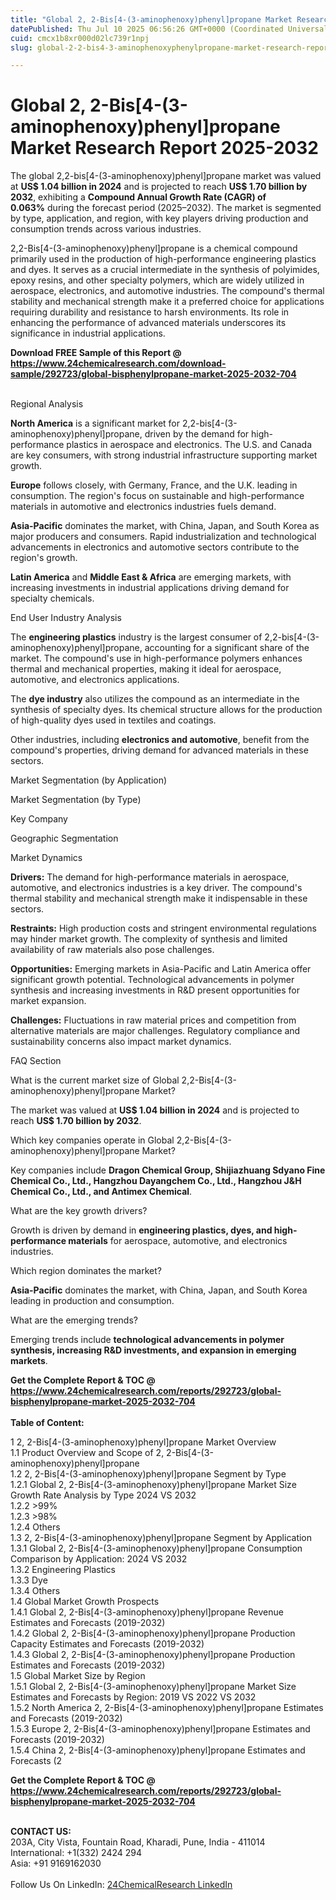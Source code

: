 ```yaml
---
title: "Global 2, 2-Bis[4-(3-aminophenoxy)phenyl]propane Market Research Report 2025-2032"
datePublished: Thu Jul 10 2025 06:56:26 GMT+0000 (Coordinated Universal Time)
cuid: cmcx1b8xr000d02lc739r1npj
slug: global-2-2-bis4-3-aminophenoxyphenylpropane-market-research-report-2025-2032

---
```


# Global 2, 2-Bis[4-(3-aminophenoxy)phenyl]propane Market Research Report 2025-2032

<p>The global 2,2-bis[4-(3-aminophenoxy)phenyl]propane market was valued at <strong>US$ 1.04 billion in 2024</strong> and is projected to reach <strong>US$ 1.70 billion by 2032</strong>, exhibiting a <strong>Compound Annual Growth Rate (CAGR) of 0.063%</strong> during the forecast period (2025–2032). The market is segmented by type, application, and region, with key players driving production and consumption trends across various industries.</p><p>
</p><p>2,2-Bis[4-(3-aminophenoxy)phenyl]propane is a chemical compound primarily used in the production of high-performance engineering plastics and dyes. It serves as a crucial intermediate in the synthesis of polyimides, epoxy resins, and other specialty polymers, which are widely utilized in aerospace, electronics, and automotive industries. The compound's thermal stability and mechanical strength make it a preferred choice for applications requiring durability and resistance to harsh environments. Its role in enhancing the performance of advanced materials underscores its significance in industrial applications.</p><div><b>Download FREE Sample of this Report @ 
            <a href="https://www.24chemicalresearch.com/download-sample/292723/global-bisphenylpropane-market-2025-2032-704">
            https://www.24chemicalresearch.com/download-sample/292723/global-bisphenylpropane-market-2025-2032-704</a></b></div><br><p>
Regional Analysis</p><p>
</p><p><strong>North America</strong> is a significant market for 2,2-bis[4-(3-aminophenoxy)phenyl]propane, driven by the demand for high-performance plastics in aerospace and electronics. The U.S. and Canada are key consumers, with strong industrial infrastructure supporting market growth.</p><p>
</p><p><strong>Europe</strong> follows closely, with Germany, France, and the U.K. leading in consumption. The region's focus on sustainable and high-performance materials in automotive and electronics industries fuels demand.</p><p>
</p><p><strong>Asia-Pacific</strong> dominates the market, with China, Japan, and South Korea as major producers and consumers. Rapid industrialization and technological advancements in electronics and automotive sectors contribute to the region's growth.</p><p>
</p><p><strong>Latin America</strong> and <strong>Middle East &amp; Africa</strong> are emerging markets, with increasing investments in industrial applications driving demand for specialty chemicals.</p><p>
End User Industry Analysis</p><p>
</p><p>The <strong>engineering plastics</strong> industry is the largest consumer of 2,2-bis[4-(3-aminophenoxy)phenyl]propane, accounting for a significant share of the market. The compound's use in high-performance polymers enhances thermal and mechanical properties, making it ideal for aerospace, automotive, and electronics applications.</p><p>
</p><p>The <strong>dye industry</strong> also utilizes the compound as an intermediate in the synthesis of specialty dyes. Its chemical structure allows for the production of high-quality dyes used in textiles and coatings.</p><p>
</p><p>Other industries, including <strong>electronics and automotive</strong>, benefit from the compound's properties, driving demand for advanced materials in these sectors.</p><p>
Market Segmentation (by Application)</p><p>
</p><p>
Market Segmentation (by Type)</p><p>
</p><p>
Key Company</p><p>
</p><p>
Geographic Segmentation</p><p>
</p><p>
Market Dynamics</p><p>
</p><p><strong>Drivers:</strong> The demand for high-performance materials in aerospace, automotive, and electronics industries is a key driver. The compound's thermal stability and mechanical strength make it indispensable in these sectors.</p><p>
</p><p><strong>Restraints:</strong> High production costs and stringent environmental regulations may hinder market growth. The complexity of synthesis and limited availability of raw materials also pose challenges.</p><p>
</p><p><strong>Opportunities:</strong> Emerging markets in Asia-Pacific and Latin America offer significant growth potential. Technological advancements in polymer synthesis and increasing investments in R&amp;D present opportunities for market expansion.</p><p>
</p><p><strong>Challenges:</strong> Fluctuations in raw material prices and competition from alternative materials are major challenges. Regulatory compliance and sustainability concerns also impact market dynamics.</p><p>
FAQ Section</p><p>
What is the current market size of Global 2,2-Bis[4-(3-aminophenoxy)phenyl]propane Market?</p><p>
</p><p>The market was valued at <strong>US$ 1.04 billion in 2024</strong> and is projected to reach <strong>US$ 1.70 billion by 2032</strong>.</p><p>
Which key companies operate in Global 2,2-Bis[4-(3-aminophenoxy)phenyl]propane Market?</p><p>
</p><p>Key companies include <strong>Dragon Chemical Group, Shijiazhuang Sdyano Fine Chemical Co., Ltd., Hangzhou Dayangchem Co., Ltd., Hangzhou J&amp;H Chemical Co., Ltd., and Antimex Chemical</strong>.</p><p>
What are the key growth drivers?</p><p>
</p><p>Growth is driven by demand in <strong>engineering plastics, dyes, and high-performance materials</strong> for aerospace, automotive, and electronics industries.</p><p>
Which region dominates the market?</p><p>
</p><p><strong>Asia-Pacific</strong> dominates the market, with China, Japan, and South Korea leading in production and consumption.</p><p>
What are the emerging trends?</p><p>
</p><p>Emerging trends include <strong>technological advancements in polymer synthesis, increasing R&amp;D investments, and expansion in emerging markets</strong>.</p>

<div><b>Get the Complete Report & TOC @ 
            <a href="https://www.24chemicalresearch.com/reports/292723/global-bisphenylpropane-market-2025-2032-704">
            https://www.24chemicalresearch.com/reports/292723/global-bisphenylpropane-market-2025-2032-704</a></b></div><br>
            <b>Table of Content:</b><p>1 2, 2-Bis[4-(3-aminophenoxy)phenyl]propane Market Overview<br />
    1.1 Product Overview and Scope of 2, 2-Bis[4-(3-aminophenoxy)phenyl]propane<br />
    1.2 2, 2-Bis[4-(3-aminophenoxy)phenyl]propane Segment by Type<br />
        1.2.1 Global 2, 2-Bis[4-(3-aminophenoxy)phenyl]propane Market Size Growth Rate Analysis by Type 2024 VS 2032<br />
        1.2.2 >99%<br />
        1.2.3 >98%<br />
        1.2.4 Others<br />
    1.3 2, 2-Bis[4-(3-aminophenoxy)phenyl]propane Segment by Application<br />
        1.3.1 Global 2, 2-Bis[4-(3-aminophenoxy)phenyl]propane Consumption Comparison by Application: 2024 VS 2032<br />
        1.3.2 Engineering Plastics<br />
        1.3.3 Dye<br />
        1.3.4 Others<br />
    1.4 Global Market Growth Prospects<br />
        1.4.1 Global 2, 2-Bis[4-(3-aminophenoxy)phenyl]propane Revenue Estimates and Forecasts (2019-2032)<br />
        1.4.2 Global 2, 2-Bis[4-(3-aminophenoxy)phenyl]propane Production Capacity Estimates and Forecasts (2019-2032)<br />
        1.4.3 Global 2, 2-Bis[4-(3-aminophenoxy)phenyl]propane Production Estimates and Forecasts (2019-2032)<br />
    1.5 Global Market Size by Region<br />
        1.5.1 Global 2, 2-Bis[4-(3-aminophenoxy)phenyl]propane Market Size Estimates and Forecasts by Region: 2019 VS 2022 VS 2032<br />
        1.5.2 North America 2, 2-Bis[4-(3-aminophenoxy)phenyl]propane Estimates and Forecasts (2019-2032)<br />
        1.5.3 Europe 2, 2-Bis[4-(3-aminophenoxy)phenyl]propane Estimates and Forecasts (2019-2032)<br />
        1.5.4 China 2, 2-Bis[4-(3-aminophenoxy)phenyl]propane Estimates and Forecasts (2</p>

<div><b>Get the Complete Report & TOC @ 
            <a href="https://www.24chemicalresearch.com/reports/292723/global-bisphenylpropane-market-2025-2032-704">
            https://www.24chemicalresearch.com/reports/292723/global-bisphenylpropane-market-2025-2032-704</a></b></div><br>

<b>CONTACT US:</b><br>
            203A, City Vista, Fountain Road, Kharadi, Pune, India - 411014<br>
            International: +1(332) 2424 294<br>
            Asia: +91 9169162030 <br><br>
            Follow Us On LinkedIn: <a href="https://www.linkedin.com/company/24chemicalresearch/">24ChemicalResearch LinkedIn</a>